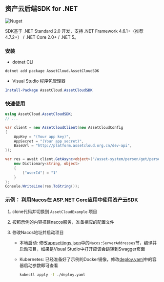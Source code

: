 ## 资产云后端SDK for .NET
![Nuget](https://img.shields.io/nuget/v/AssetCloud.AssetCloudSDK?color=green)

SDK基于 .NET Standard 2.0 开发，支持 .NET Framework 4.6.1+（推荐4.7.2+） / .NET Core 2.0+ / .NET 5。

### 安装

* dotnet CLI
```bash
dotnet add package AssetCloud.AssetCloudSDK
```

* Visual Studio 程序包管理器
```powershell
Install-Package AssetCloud.AssetCloudSDK
```

### 快速使用


```csharp
using AssetCloud.AssetCloudSDK;
// ...

var client = new AssetCloudClient(new AssetCloudConfig 
{
    AppKey = "(Your app key)",
    AppSecret = "(Your app secret)",
    BaseUrl = "http://platform.assetcloud.org.cn/dev-api",
});

var res = await client.GetAsync<object>("/asset-system/person/get/person/by/id",
    new Dictionary<string, object>
    {
        ["userId"] = "1"
    }
);
Console.WriteLine(res.ToString());
```

### 示例： 利用Nacos在 ASP.NET Core应用中使用资产云SDK

1. clone代码并切换到 `AssetCloudExample` 项目
2. 按照示例的内容搭建nacos服务，准备相应的配置文件
3. 修改Nacos地址并启动项目

    * 本地启动:  修改[appsettings.json](./AssetCloudExample/appsettings.json)中的`Nacos:ServerAddresses`节，编译并启动项目，如果是Visual Studio中打开应该会跳转到Swagger页面

    * Kubernetes:  已经准备好了示例的Docker镜像，修改[deploy.yaml](./AssetCloudExample/deploy.yaml)中的容器启动参数即可查看

        ```bash
        kubectl apply -f ./deploy.yaml
        ```